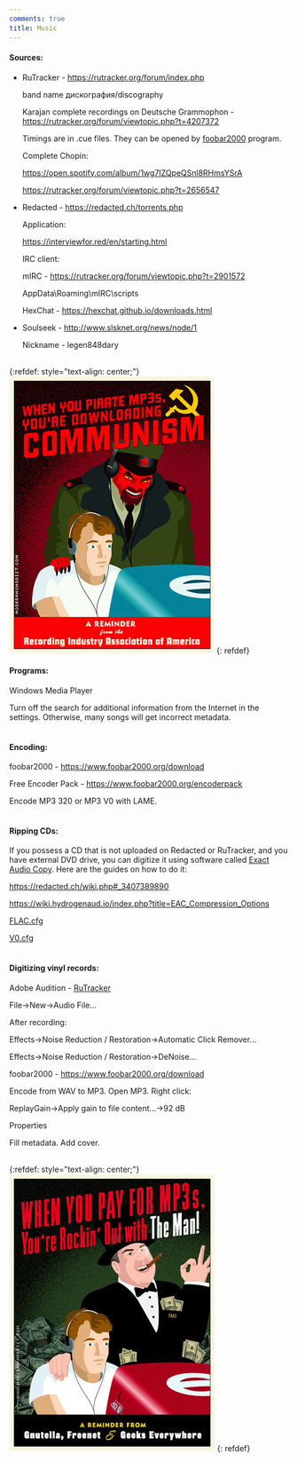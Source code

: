 ```yaml
---
comments: true
title: Music
---
```


#### Sources:

+ RuTracker - <https://rutracker.org/forum/index.php>

	band name дискография/discography

	Karajan complete recordings on Deutsche Grammophon - <https://rutracker.org/forum/viewtopic.php?t=4207372>
	
	Timings are in .cue files. They can be opened by [foobar2000](https://www.foobar2000.org/download) program.
	
	Complete Chopin:
	
	<https://open.spotify.com/album/1wg7IZQpeQSnl8RHmsYSrA>
	
	<https://rutracker.org/forum/viewtopic.php?t=2656547>

+ Redacted - <https://redacted.ch/torrents.php>

	Application:

	<https://interviewfor.red/en/starting.html>

	IRC client:

	mIRC - <https://rutracker.org/forum/viewtopic.php?t=2901572>

	AppData\Roaming\mIRC\scripts

	HexChat - <https://hexchat.github.io/downloads.html>

+ Soulseek - <http://www.slsknet.org/news/node/1>

	Nickname - legen848dary
<br><br>

{:refdef: style="text-align: center;"}
![Communism](/images/communism.jpg)
{: refdef}
<br>

#### Programs:

Windows Media Player

Turn off the search for additional information from the Internet in the settings. Otherwise, many songs will get incorrect metadata.
<br><br>

#### Encoding:

foobar2000 - <https://www.foobar2000.org/download>

Free Encoder Pack - <https://www.foobar2000.org/encoderpack>

Encode MP3 320 or MP3 V0 with LAME.
<br><br>

#### Ripping CDs:

If you possess a CD that is not uploaded on Redacted or RuTracker, and you have external DVD drive, you can digitize it using software called [Exact Audio Copy](https://www.exactaudiocopy.de/en/index.php/resources/download/). Here are the guides on how to do it:

<https://redacted.ch/wiki.php#_3407389890>

<https://wiki.hydrogenaud.io/index.php?title=EAC_Compression_Options>

[FLAC.cfg](/files/FLAC.cfg)

[V0.cfg](/files/V0.cfg)
<br><br>

#### Digitizing vinyl records:

Adobe Audition - [RuTracker](https://rutracker.org/forum/tracker.php?nm=adobe%20audition)

File->New->Audio File...

After recording:

Effects->Noise Reduction / Restoration->Automatic Click Remover...

Effects->Noise Reduction / Restoration->DeNoise...

foobar2000 - <https://www.foobar2000.org/download>

Encode from WAV to MP3. Open MP3. Right click:

ReplayGain->Apply gain to file content...->92 dB

Properties

Fill metadata. Add cover.
<br><br>

{:refdef: style="text-align: center;"}
![Capitalism](/images/capitalism.jpg)
{: refdef}